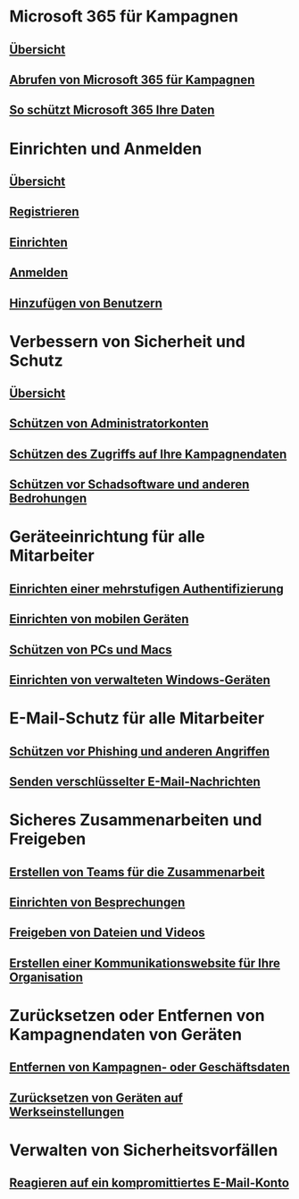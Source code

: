 # Microsoft 365 für Kampagnen
## [Übersicht](index.md)
## [Abrufen von Microsoft 365 für Kampagnen](get-microsoft-365-campaigns.md)
## [So schützt Microsoft 365 Ihre Daten](m365-campaigns-users.md)

# Einrichten und Anmelden
## [Übersicht](microsoft-365-campaigns-setup-overview.md)
## [Registrieren](m365-campaigns-sign-up.md)
## [Einrichten](../business/set-up.md?toc=/microsoft-365/campaigns/toc.json)
## [Anmelden](m365-campaigns-sign-in.md)
## [Hinzufügen von Benutzern](../business/add-users-m365b.md?toc=/microsoft-365/campaigns/toc.json)

# Verbessern von Sicherheit und Schutz
## [Übersicht](m365-campaigns-security-overview.md)
## [Schützen von Administratorkonten](m365-campaigns-protect-admin-accounts.md)
## [Schützen des Zugriffs auf Ihre Kampagnendaten](m365-campaigns-conditional-access.md)
## [Schützen vor Schadsoftware und anderen Bedrohungen](m365-campaigns-increase-protection.md) 

# Geräteeinrichtung für alle Mitarbeiter
## [Einrichten einer mehrstufigen Authentifizierung](m365-campaigns-multifactor-authenication.md)
## [Einrichten von mobilen Geräten](../business/set-up-mobile-devices.md?toc=/microsoft-365/campaigns/toc.json)
## [Schützen von PCs und Macs](m365-campaigns-protect-pcs-macs.md)
## [Einrichten von verwalteten Windows-Geräten](../business/set-up-windows-devices.md?toc=/microsoft-365/campaigns/toc.json)

# E-Mail-Schutz für alle Mitarbeiter
## [Schützen vor Phishing und anderen Angriffen](m365-campaigns-phishing-and-attacks.md)
## [Senden verschlüsselter E-Mail-Nachrichten](send-encrypted-email.md)

# Sicheres Zusammenarbeiten und Freigeben
## [Erstellen von Teams für die Zusammenarbeit](create-teams-for-collaboration.md)
## [Einrichten von Besprechungen](set-up-meetings.md)
## [Freigeben von Dateien und Videos](share-files-and-videos.md)
## [Erstellen einer Kommunikationswebsite für Ihre Organisation](create-communications-site.md)

# Zurücksetzen oder Entfernen von Kampagnendaten von Geräten 
## [Entfernen von Kampagnen- oder Geschäftsdaten](../business/remove-company-data.md?toc=/microsoft-365/campaigns/toc.json)
## [Zurücksetzen von Geräten auf Werkseinstellungen](../business/reset-devices-to-factory-settings.md?toc=/microsoft-365/campaigns/toc.json)

# Verwalten von Sicherheitsvorfällen
## [Reagieren auf ein kompromittiertes E-Mail-Konto](/office365/securitycompliance/responding-to-a-compromised-email-account?toc=/microsoft-365/campaigns/toc.json&bc=/microsoft-365/campaigns/breadcrumb/toc.json)
